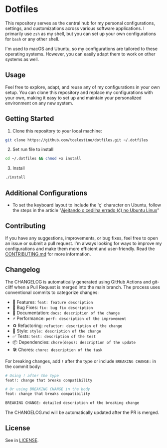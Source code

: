 # Dotfiles

This repository serves as the central hub for my personal configurations, settings, and customizations across various software applications. I primarily use `zsh` as my shell, but you can set up your own configurations for `bash` or any other shell.

I'm used to macOS and Ubuntu, so my configurations are tailored to these operating systems. However, you can easily adapt them to work on other systems as well.

## Usage

Feel free to explore, adapt, and reuse any of my configurations in your own setup. You can clone this repository and replace my configurations with your own, making it easy to set up and maintain your personalized environment on any new system.

## Getting Started

1. Clone this repository to your local machine:

```bash
git clone https://github.com/tcelestino/dotfiles.git ~/.dotfiles
```

2. Set run file to install

```bash
cd ~/.dotfiles && chmod +x install
```

3. Install

```bash
./install
```

## Additional Configurations

- To set the keyboard layout to include the 'ç' character on Ubuntu, follow the steps in the article "[Ajeitando o cedilha errado (ć) no Ubuntu Linux](https://www.danielkossmann.com/pt/ajeitando-cedilha-errado-ubuntu-linux/)"

## Contributing

If you have any suggestions, improvements, or bug fixes, feel free to open an issue or submit a pull request. I'm always looking for ways to improve my configurations and make them more efficient and user-friendly. Read the [CONTRIBUTING.md](CONTRIBUTING.md) for more information.

## Changelog

The CHANGELOG is automatically generated using GitHub Actions and git-cliff when a Pull Request is merged into the main branch. The process uses conventional commits to categorize changes:

- 🚀 Features: `feat: feature description`
- 🐛 Bug Fixes: `fix: bug fix description`
- 📝 Documentation: `docs: description of the change`
- ⚡️ Performance: `perf: description of the improvement`
- ♻️ Refactoring: `refactor: description of the change`
- 🎨 Style: `style: description of the change`
- ✅ Tests: `test: description of the test`
- 📦 Dependencies: `chore(deps): description of the update`
- 🛠 Chores: `chore: description of the task`

For breaking changes, add `!` after the type or include `BREAKING CHANGE:` in the commit body:
```bash
# Using ! after the type
feat!: change that breaks compatibility

# Or using BREAKING CHANGE in the body
feat: change that breaks compatibility

BREAKING CHANGE: detailed description of the breaking change
```
The CHANGELOG.md will be automatically updated after the PR is merged.

## License
See in [LICENSE](LICENSE).
